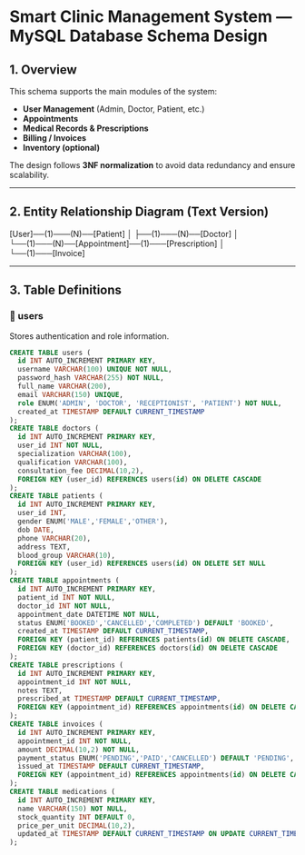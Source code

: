 # Smart Clinic Management System — MySQL Database Schema Design

## 1. Overview
This schema supports the main modules of the system:  
- **User Management** (Admin, Doctor, Patient, etc.)  
- **Appointments**  
- **Medical Records & Prescriptions**  
- **Billing / Invoices**  
- **Inventory (optional)**  

The design follows **3NF normalization** to avoid data redundancy and ensure scalability.

---

## 2. Entity Relationship Diagram (Text Version)

[User]──(1)───(N)──[Patient]
│
├──(1)───(N)──[Doctor]
│
└──(1)───(N)──[Appointment]──(1)───[Prescription]
│
└──(1)───[Invoice]

---

## 3. Table Definitions

### 🧍 users
Stores authentication and role information.

```sql
CREATE TABLE users (
  id INT AUTO_INCREMENT PRIMARY KEY,
  username VARCHAR(100) UNIQUE NOT NULL,
  password_hash VARCHAR(255) NOT NULL,
  full_name VARCHAR(200),
  email VARCHAR(150) UNIQUE,
  role ENUM('ADMIN', 'DOCTOR', 'RECEPTIONIST', 'PATIENT') NOT NULL,
  created_at TIMESTAMP DEFAULT CURRENT_TIMESTAMP
);
CREATE TABLE doctors (
  id INT AUTO_INCREMENT PRIMARY KEY,
  user_id INT NOT NULL,
  specialization VARCHAR(100),
  qualification VARCHAR(100),
  consultation_fee DECIMAL(10,2),
  FOREIGN KEY (user_id) REFERENCES users(id) ON DELETE CASCADE
);
CREATE TABLE patients (
  id INT AUTO_INCREMENT PRIMARY KEY,
  user_id INT,
  gender ENUM('MALE','FEMALE','OTHER'),
  dob DATE,
  phone VARCHAR(20),
  address TEXT,
  blood_group VARCHAR(10),
  FOREIGN KEY (user_id) REFERENCES users(id) ON DELETE SET NULL
);
CREATE TABLE appointments (
  id INT AUTO_INCREMENT PRIMARY KEY,
  patient_id INT NOT NULL,
  doctor_id INT NOT NULL,
  appointment_date DATETIME NOT NULL,
  status ENUM('BOOKED','CANCELLED','COMPLETED') DEFAULT 'BOOKED',
  created_at TIMESTAMP DEFAULT CURRENT_TIMESTAMP,
  FOREIGN KEY (patient_id) REFERENCES patients(id) ON DELETE CASCADE,
  FOREIGN KEY (doctor_id) REFERENCES doctors(id) ON DELETE CASCADE
);
CREATE TABLE prescriptions (
  id INT AUTO_INCREMENT PRIMARY KEY,
  appointment_id INT NOT NULL,
  notes TEXT,
  prescribed_at TIMESTAMP DEFAULT CURRENT_TIMESTAMP,
  FOREIGN KEY (appointment_id) REFERENCES appointments(id) ON DELETE CASCADE
);
CREATE TABLE invoices (
  id INT AUTO_INCREMENT PRIMARY KEY,
  appointment_id INT NOT NULL,
  amount DECIMAL(10,2) NOT NULL,
  payment_status ENUM('PENDING','PAID','CANCELLED') DEFAULT 'PENDING',
  issued_at TIMESTAMP DEFAULT CURRENT_TIMESTAMP,
  FOREIGN KEY (appointment_id) REFERENCES appointments(id) ON DELETE CASCADE
);
CREATE TABLE medications (
  id INT AUTO_INCREMENT PRIMARY KEY,
  name VARCHAR(150) NOT NULL,
  stock_quantity INT DEFAULT 0,
  price_per_unit DECIMAL(10,2),
  updated_at TIMESTAMP DEFAULT CURRENT_TIMESTAMP ON UPDATE CURRENT_TIMESTAMP
);


